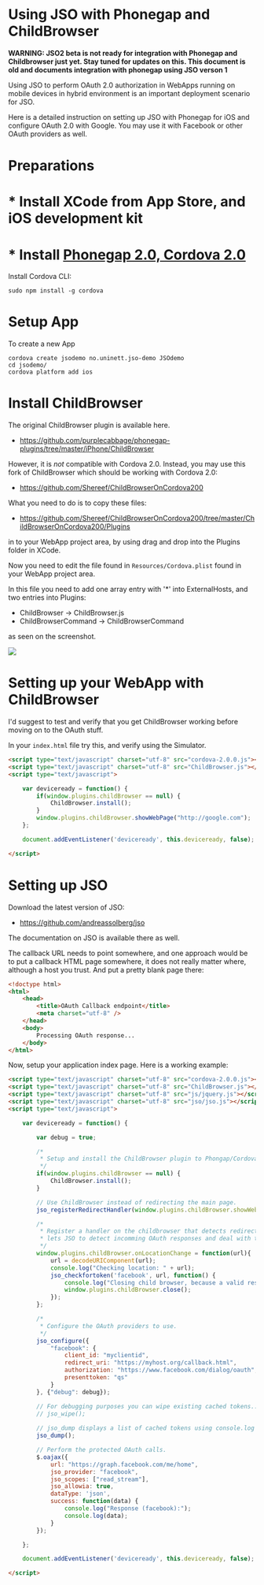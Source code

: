 # Using JSO with Phonegap and ChildBrowser


**WARNING: JSO2 beta is not ready for integration with Phonegap and Childbrowser just yet. Stay tuned for updates on this. This document is old and documents integration with phonegap using JSO verson 1**



Using JSO to perform OAuth 2.0 authorization in WebApps running on mobile devices in hybrid environment is an important deployment scenario for JSO.

Here is a detailed instruction on setting up JSO with Phonegap for iOS and configure OAuth 2.0 with Google. You may use it with Facebook or other OAuth providers as well.


# Preparations

# * Install XCode from App Store, and iOS development kit
# * Install [Phonegap 2.0, Cordova 2.0](http://phonegap.com/download)


Install Cordova CLI:

	sudo npm install -g cordova





# Setup App

To create a new App

	cordova create jsodemo no.uninett.jso-demo JSOdemo
	cd jsodemo/
	cordova platform add ios




# Install ChildBrowser

The original ChildBrowser plugin is available here.

* <https://github.com/purplecabbage/phonegap-plugins/tree/master/iPhone/ChildBrowser>

However, it is *not* compatible with Cordova 2.0. Instead, you may use this fork of ChildBrowser which should be working with Cordova 2.0:

* <https://github.com/Shereef/ChildBrowserOnCordova200>

What you need to do is to copy these files:

* <https://github.com/Shereef/ChildBrowserOnCordova200/tree/master/ChildBrowserOnCordova200/Plugins>

in to your WebApp project area, by using drag and drop into the Plugins folder in XCode.

Now you need to edit the file found in ``Resources/Cordova.plist`` found in your WebApp project area.

In this file you need to add one array entry with '*' into ExternalHosts, and two entries into Plugins:

* ChildBrowser -> ChildBrowser.js
* ChildBrowserCommand -> ChildBrowserCommand

as seen on the screenshot.


![](http://clippings.erlang.no/ZZ6D3C032F.jpg)


# Setting up your WebApp with ChildBrowser


I'd suggest to test and verify that you get ChildBrowser working before moving on to the OAuth stuff.

In your ``index.html`` file try this, and verify using the Simulator.

```html
<script type="text/javascript" charset="utf-8" src="cordova-2.0.0.js"></script>
<script type="text/javascript" charset="utf-8" src="ChildBrowser.js"></script>
<script type="text/javascript">

	var deviceready = function() {
		if(window.plugins.childBrowser == null) {
			ChildBrowser.install();
		}
		window.plugins.childBrowser.showWebPage("http://google.com");
	};

	document.addEventListener('deviceready', this.deviceready, false);

</script>
```

# Setting up JSO

Download the latest version of JSO:

* <https://github.com/andreassolberg/jso>

The documentation on JSO is available there as well.


The callback URL needs to point somewhere, and one approach would be to put a callback HTML page somewhere, it does not really matter where, although a host you trust. And put a pretty blank page there:


```html
<!doctype html>
<html>
	<head>
		<title>OAuth Callback endpoint</title>
		<meta charset="utf-8" />
	</head>
	<body>
		Processing OAuth response...
	</body>
</html>
```

Now, setup your application index page. Here is a working example:

```html
<script type="text/javascript" charset="utf-8" src="cordova-2.0.0.js"></script>
<script type="text/javascript" charset="utf-8" src="ChildBrowser.js"></script>
<script type="text/javascript" charset="utf-8" src="js/jquery.js"></script>
<script type="text/javascript" charset="utf-8" src="jso/jso.js"></script>
<script type="text/javascript">

	var deviceready = function() {

		var debug = true;

		/*
		 * Setup and install the ChildBrowser plugin to Phongap/Cordova.
		 */
		if(window.plugins.childBrowser == null) {
			ChildBrowser.install();
		}

		// Use ChildBrowser instead of redirecting the main page.
		jso_registerRedirectHandler(window.plugins.childBrowser.showWebPage);

		/*
		 * Register a handler on the childbrowser that detects redirects and
		 * lets JSO to detect incomming OAuth responses and deal with the content.
		 */
		window.plugins.childBrowser.onLocationChange = function(url){
			url = decodeURIComponent(url);
			console.log("Checking location: " + url);
			jso_checkfortoken('facebook', url, function() {
				console.log("Closing child browser, because a valid response was detected.");
				window.plugins.childBrowser.close();
			});
		};

		/*
		 * Configure the OAuth providers to use.
		 */
		jso_configure({
			"facebook": {
				client_id: "myclientid",
				redirect_uri: "https://myhost.org/callback.html",
				authorization: "https://www.facebook.com/dialog/oauth",
				presenttoken: "qs"
			}
		}, {"debug": debug});

		// For debugging purposes you can wipe existing cached tokens...
		// jso_wipe();
		
		// jso_dump displays a list of cached tokens using console.log if debugging is enabled.
		jso_dump();

		// Perform the protected OAuth calls.
		$.oajax({
			url: "https://graph.facebook.com/me/home",
			jso_provider: "facebook",
			jso_scopes: ["read_stream"],
			jso_allowia: true,
			dataType: 'json',
			success: function(data) {
				console.log("Response (facebook):");
				console.log(data);
			}
		});

	};

	document.addEventListener('deviceready', this.deviceready, false);

</script>
```









